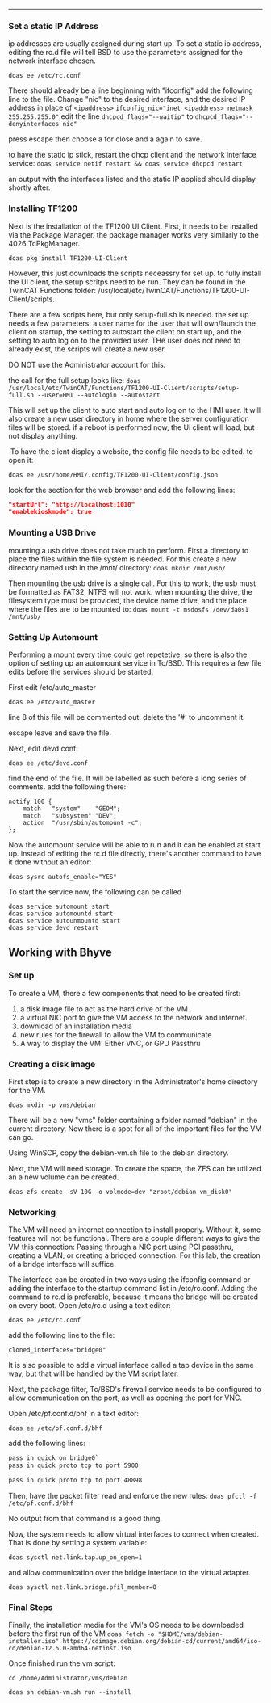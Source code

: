 ****

### Set a static IP Address

ip addresses are usually assigned during start up. To set a static ip address, editing the rc.d file will tell BSD to use the parameters assigned for the network interface chosen.

`doas ee /etc/rc.conf`

There should already be a line beginning with "ifconfig" add the following line to the file. Change "nic" to the desired interface, and the desired IP address in place of `<ipaddress>`
`ifconfig_nic="inet <ipaddress> netmask 255.255.255.0"`
edit the line `dhcpcd_flags="--waitip"` to
`dhcpcd_flags="--denyinterfaces nic"`

press escape then choose a for close and a again to save.

to have the static ip stick, restart the dhcp client and the network interface service:
`doas service netif restart && doas service dhcpcd restart`

an output with the interfaces listed and the static IP applied should display shortly after.

### Installing TF1200

Next is the installation of the TF1200 UI Client. First, it needs to be installed via the Package Manager. the package manager works very similarly to the 4026 TcPkgManager.

`doas pkg install TF1200-UI-Client`

However, this just downloads the scripts neceassry for set up. to fully install the UI client, the setup scritps need to be run. They can be found in the TwinCAT Functions folder: /usr/local/etc/TwinCAT/Functions/TF1200-UI-Client/scripts.

There are a few scripts here, but only setup-full.sh is needed. the set up needs a few parameters: a user name for the user that will own/launch the client on startup, the setting to autostart the client on start up, and the setting to auto log on to the provided user. THe user does not need to already exist, the scripts will create a new user.

DO NOT use the Administrator account for this.

the call for the full setup looks like:
`doas /usr/local/etc/TwinCAT/Functions/TF1200-UI-Client/scripts/setup-full.sh --user=HMI --autologin --autostart`

This will set up the client to auto start and auto log on to the HMI user. It will also create a new user directory in home where the server configuration files will be stored. if a reboot is performed now, the Ui client will load, but not display anything. 

​	To have the client display a website, the config file needs to be edited. to open it:

`doas ee /usr/home/HMI/.config/TF1200-UI-Client/config.json`

look for the section for the web browser and add the following lines:

```json
"startUrl": "http://localhost:1010"
"enablekioskmode": true
```
### Mounting a USB Drive

mounting a usb drive does not take much to perform. First  a directory to place the files within the file system is needed. For this create a new directory named usb in the /mnt/ directory:
`doas mkdir /mnt/usb/`

Then mounting the usb drive is a single call. For this to work, the usb must be formatted as FAT32, NTFS will not work. when mounting the drive, the filesystem type must be provided, the device name drive, and the place where the files are to be mounted to:
`doas mount -t msdosfs /dev/da0s1 /mnt/usb/`

### Setting Up Automount

Performing a mount every time could get repetetive, so there is also the option of setting up an automount service in Tc/BSD. This requires a few file edits before the services should be started.

First edit /etc/auto_master

`doas ee /etc/auto_master`

line 8 of this file will be commented out. delete the '#'  to uncomment it.

escape leave and save the file.

Next, edit devd.conf: 

`doas ee /etc/devd.conf`

find the end of the file. It will be labelled as such before a long series of comments. add the following there:

```
notify 100 {
    match   "system"    "GEOM";
    match   "subsystem" "DEV";
    action  "/usr/sbin/automount -c";
};
```

Now the automount service will be able to run and it can be enabled at start up. instead of editing the rc.d file directly, there's another command to have it done without an editor:

`doas sysrc autofs_enable="YES"`

To start the service now, the following can be called

```
doas service automount start
doas service automountd start
doas service autounmountd start
doas service devd restart

```



## Working with Bhyve

### Set up

To create a VM, there a few components that need to be created first:

1) a disk image file to act as the hard drive of the VM.
2) a virtual NIC port to give the VM access to the network and internet.
3) download of an installation media
4) new rules for the firewall to allow the VM to communicate
5) A way to display the VM: Either VNC, or GPU Passthru

### Creating a disk image

First step is to create a new directory in the Administrator's home directory for the VM. 

`doas mkdir -p vms/debian`

There will be a new "vms" folder containing a folder named "debian" in the current directory. Now there is a spot for all of the important files for the VM can go. 

Using WinSCP, copy the debian-vm.sh file to the debian directory. 

Next, the VM will need storage. To create the space, the ZFS can be utilized an a new volume can be created.

`doas zfs create -sV 10G -o volmode=dev "zroot/debian-vm_disk0"`



### Networking

The VM will need an internet connection to install properly. Without it, some features will not be functional. There are a couple different ways to give the VM this connection: Passing through a NIC port using PCI passthru, creating a VLAN, or creating a bridged connection. For this lab, the creation of a bridge interface will suffice.

The interface can be created in two ways using the ifconfig command or adding the interface to the startup command list in /etc/rc.conf. Adding the command to rc.d is preferable, because it means the bridge will be created on every boot. Open /etc/rc.d using a text editor:

`doas ee /etc/rc.conf`

add the following line to the file:

`cloned_interfaces="bridge0"`

It is also possible to add a virtual interface called a tap device in the same way, but that will be handled by the VM script later.

Next, the package filter, Tc/BSD's firewall service needs to be configured to allow communication on the port, as well as opening the port for VNC.

Open /etc/pf.conf.d/bhf in a text editor:

`doas ee /etc/pf.conf.d/bhf`

add the following lines:
```sh
pass in quick on bridge0`
pass in quick proto tcp to port 5900

pass in quick proto tcp to port 48898
```
Then, have the packet filter read and enforce the new rules:
`doas pfctl -f /etc/pf.conf.d/bhf`

No output from that command is a good thing.

Now, the system needs to allow virtual interfaces to connect when created. That is done by setting a system variable:

`doas sysctl net.link.tap.up_on_open=1`

and allow communication over the bridge interface to the virtual adapter.

`doas sysctl net.link.bridge.pfil_member=0`

### Final Steps

Finally, the installation media for the VM's OS needs to be downloaded before the first run of the VM
```doas fetch -o "$HOME/vms/debian-installer.iso" https://cdimage.debian.org/debian-cd/current/amd64/iso-cd/debian-12.6.0-amd64-netinst.iso```

Once finished run the vm script:

```cd /home/Administrator/vms/debian```

``doas sh debian-vm.sh run --install``








